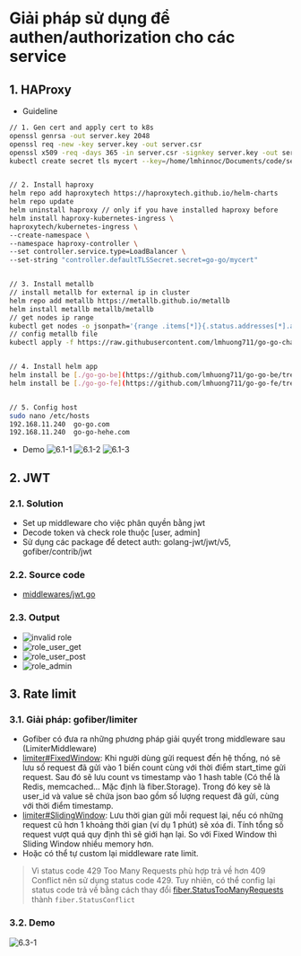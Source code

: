 # Giải pháp sử dụng để authen/authorization cho các service

## 1. HAProxy

- Guideline

```bash
// 1. Gen cert and apply cert to k8s
openssl genrsa -out server.key 2048
openssl req -new -key server.key -out server.csr
openssl x509 -req -days 365 -in server.csr -signkey server.key -out server.crt
kubectl create secret tls mycert --key=/home/lmhinnoc/Documents/code/server.key --cert=/home/lmhinnoc/Documents/code/server.crt


// 2. Install haproxy
helm repo add haproxytech https://haproxytech.github.io/helm-charts
helm repo update
helm uninstall haproxy // only if you have installed haproxy before
helm install haproxy-kubernetes-ingress \
haproxytech/kubernetes-ingress \
--create-namespace \
--namespace haproxy-controller \
--set controller.service.type=LoadBalancer \
--set-string "controller.defaultTLSSecret.secret=go-go/mycert"


// 3. Install metallb
// install metallb for external ip in cluster
helm repo add metallb https://metallb.github.io/metallb
helm install metallb metallb/metallb
// get nodes ip range
kubectl get nodes -o jsonpath='{range .items[*]}{.status.addresses[*].address}{"\n"}'
// config metallb file
kubectl apply -f https://raw.githubusercontent.com/lmhuong711/go-go-charts/main/haproxy/metallb.yaml


// 4. Install helm app
helm install be [./go-go-be](https://github.com/lmhuong711/go-go-be/tree/main/argocd)
helm install be [./go-go-fe](https://github.com/lmhuong711/go-go-fe/tree/main/argocd)


// 5. Config host
sudo nano /etc/hosts
192.168.11.240  go-go.com
192.168.11.240  go-go-hehe.com
```

- Demo
![6.1-1](./images/6.1-1.png)
![6.1-2](./images/6.1-2.png)
![6.1-3](./images/6.1-3.png)

## 2. JWT

### 2.1. Solution

- Set up middleware cho việc phân quyền bằng jwt
- Decode token và check role thuộc [user, admin]
- Sử dụng các package để detect auth: golang-jwt/jwt/v5, gofiber/contrib/jwt

### 2.2. Source code

- [middlewares/jwt.go](https://github.com/lmhuong711/go-go-be/blob/main/middlewares/jwt.go)

### 2.3. Output

- ![invalid role](./images/6.2-1.png)
- ![role_user_get](./images/6.2-2.png)
- ![role_user_post](./images/6.2-3.png)
- ![role_admin](./images/6.2-4.png)

## 3. Rate limit

### 3.1. Giải pháp: gofiber/limiter

- Gofiber có đưa ra những phương pháp giải quyết trong middleware sau (LimiterMiddleware)
- [limiter#FixedWindow](https://pkg.go.dev/github.com/gofiber/fiber/v2@v2.52.4/middleware/limiter#FixedWindow): Khi người dùng gửi request đến hệ thống, nó sẽ lưu số request đã gửi vào 1 biến count cùng với thời điểm start_time gửi request. Sau đó sẽ lưu count vs timestamp vào 1 hash table (Có thể là Redis, memcached... Mặc định là fiber.Storage). Trong đó key sẽ là user_id và value sẽ chứa json bao gồm số lượng request đã gửi, cùng với thời điểm timestamp.
- [limiter#SlidingWindow](https://pkg.go.dev/github.com/gofiber/fiber/v2@v2.52.4/middleware/limiter#SlidingWindow): Lưu thời gian gửi mỗi request lại, nếu có những request cũ hơn 1 khoảng thời gian (ví dụ 1 phút) sẽ xóa đi. Tính tổng số request vượt quá quy định thì sẽ giới hạn lại. So với Fixed Window thì Sliding Window nhiều memory hơn. 
- Hoặc có thể tự custom lại middleware rate limit.

> Vì status code 429 Too Many Requests phù hợp trả về hơn 409 Conflict nên sử dụng status code 429. Tuy nhiên, có thể config lại status code trả về bằng cách thay đổi [fiber.StatusTooManyRequests](https://github.com/lmhuong711/go-go-be/blob/main/middlewares/rate_limit.go#L17) thành ```fiber.StatusConflict``` 

### 3.2. Demo

![6.3-1](./images/6.3-1.png)